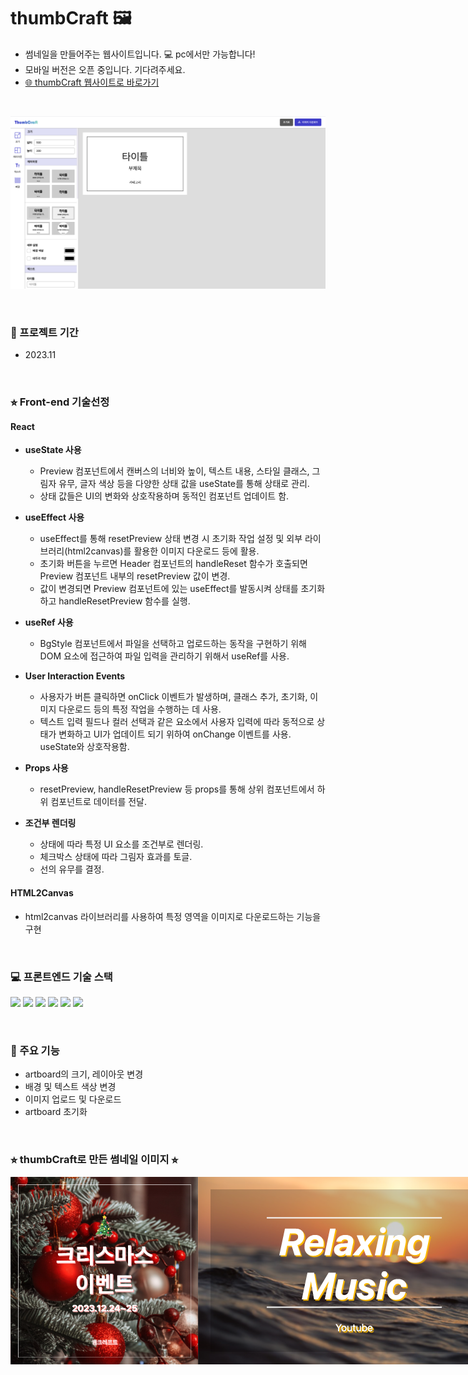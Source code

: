 # thumbCraft 🖼
- 썸네일을 만들어주는 웹사이트입니다. 💻️ pc에서만 가능합니다!
- 모바일 버전은 오픈 중입니다. 기다려주세요.
- [🌐 thumbCraft 웹사이트로 바로가기](https://stupendous-caramel-85564d.netlify.app/)
<br>

![thumbCraft 화면 이미지](./readme_img/bg.png)

<br>

### 📅 프로젝트 기간 
- 2023.11

<br>

### ⭐︎ Front-end 기술선정

#### React
- <b>useState 사용</b>
  - Preview 컴포넌트에서 캔버스의 너비와 높이, 텍스트 내용, 스타일 클래스, 그림자 유무, 글자 색상 등을 다양한 상태 값을  useState를 통해 상태로 관리. 
  - 상태 값들은 UI의 변화와 상호작용하며 동적인 컴포넌트 업데이트 함.

- <b>useEffect 사용</b>
  - useEffect를 통해 resetPreview 상태 변경 시 초기화 작업 설정 및 외부 라이브러리(html2canvas)를 활용한 이미지 다운로드 등에 활용. 
  - 초기화 버튼을 누르면  Header 컴포넌트의 handleReset 함수가 호출되면 Preview 컴포넌트 내부의 resetPreview 값이 변경. 
  - 값이 변경되면 Preview 컴포넌트에 있는 useEffect를 발동시켜 상태를 초기화하고 handleResetPreview 함수를 실행.

- <b>useRef 사용</b>
  - BgStyle 컴포넌트에서 파일을 선택하고 업로드하는 동작을 구현하기 위해 DOM 요소에 접근하여 파일 입력을 관리하기 위해서  useRef를 사용.

- <b> User Interaction Events</b>
  - 사용자가 버튼 클릭하면 onClick 이벤트가 발생하며, 클래스 추가, 초기화, 이미지 다운로드 등의 특정 작업을 수행하는 데 사용.
  - 텍스트 입력 필드나 컬러 선택과 같은 요소에서 사용자 입력에 따라 동적으로 상태가 변화하고 UI가 업데이트 되기 위하여 onChange 이벤트를 사용. useState와 상호작용함.

- <b>Props 사용</b>
  - resetPreview, handleResetPreview 등 props를 통해 상위 컴포넌트에서 하위 컴포넌트로 데이터를 전달.

- <b>조건부 렌더링</b>
  - 상태에 따라 특정 UI 요소를 조건부로 렌더링.
  - 체크박스 상태에 따라 그림자 효과를 토글.
  - 선의 유무를 결정.

#### HTML2Canvas
- html2canvas 라이브러리를 사용하여 특정 영역을 이미지로 다운로드하는 기능을 구현

<br>

### 💻️ 프론트엔드 기술 스택
<p>
  <img src="https://img.shields.io/badge/react-61DAFB?style=for-the-badge&logo=react&logoColor=white">
  <img src="https://img.shields.io/badge/redux-764ABC?style=for-the-badge&logo=redux&logoColor=white">
  <img src="https://img.shields.io/badge/html5-E34F26?style=for-the-badge&logo=html5&logoColor=white">
  <img src="https://img.shields.io/badge/css3-1572B6?style=for-the-badge&logo=css3&logoColor=white">
  <img src="https://img.shields.io/badge/javascript-F7DF1E?style=for-the-badge&logo=javascript&logoColor=black">
  <img src="https://img.shields.io/badge/jquery-0769AD?style=for-the-badge&logo=jquery&logoColor=white">
</p>


<br>

### 🔧 주요 기능
- artboard의 크기, 레이아웃 변경
- 배경 및 텍스트 색상 변경 
- 이미지 업로드 및 다운로드
- artboard 초기화

<br>

### ⭐︎ thumbCraft로 만든 썸네일 이미지 ⭐︎
<div style="display:flex;">
  <img src="./readme_img/thumb01.png" alt="thumbCraft 썸네일 이미지" width="300" height="300">
  <img src="./readme_img/thumb02.png" alt="thumbCraft 썸네일 이미지" width="500" height="300">
</div>

